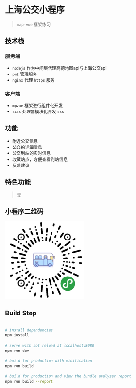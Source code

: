 # 上海公交小程序

> `map-vue` 框架练习 

## 技术栈

### 服务端

+ `nodejs` 作为中间层代理高德地图api与上海公交api
+ `pm2` 管理服务
+ `nginx` 代理 `https` 服务

### 客户端

+ `mpvue` 框架进行组件化开发
+ `scss` 处理器模块化开发 `sss`

## 功能

+ 附近公交信息
+ 公交的详细信息
+ 公交到站的实时信息
+ 收藏站点，方便查看到站信息
+ 反馈建议

## 特色功能

> 无

## 小程序二维码
![二维码](qrcode.jpg)

## Build Step

```bash

# install dependencies
npm install

# serve with hot reload at localhost:8080
npm run dev

# build for production with minification
npm run build

# build for production and view the bundle analyzer report
npm run build --report

```
